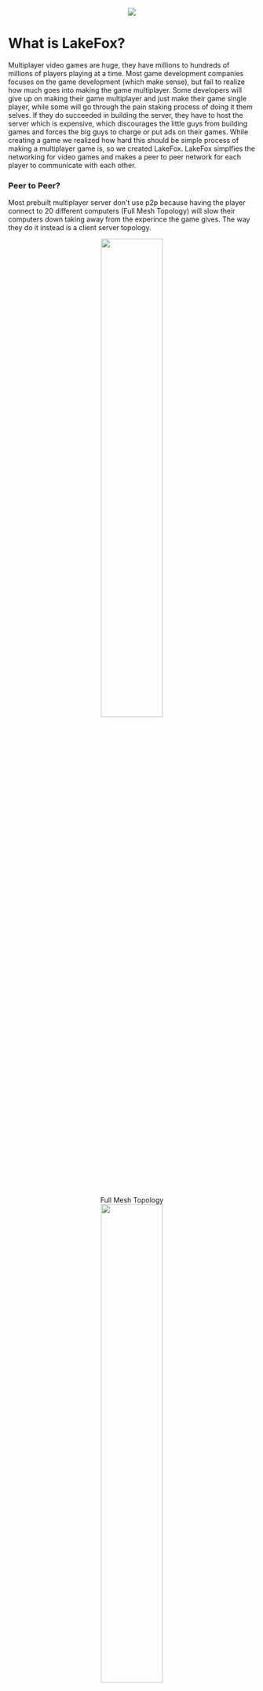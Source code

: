 <p align="center">
<img src="https://cdn.rawgit.com/lakefox/LakeFox/4dfc27d8/lakefox.png">
</p>

# What is LakeFox?
Multiplayer video games are huge, they have millions to hundreds of millions of players playing at a time. Most game development companies focuses on the game development (which make sense), but fail to realize how much goes into making the game multiplayer. Some developers will give up on making their game multiplayer and just make their game single player, while some will go through the pain staking process of doing it them selves. If they do succeeded in building the server, they have to host the server which is expensive, which discourages the little guys from building games and forces the big guys to charge or put ads on their games. While creating a game we realized how hard this should be simple process of making a multiplayer game is, so we created LakeFox. LakeFox simplfies the networking for video games and makes a peer to peer network for each player to communicate with each other.

### Peer to Peer?
Most prebuilt multiplayer server don't use p2p because having the player connect to 20 different computers (Full Mesh Topology) will slow their computers down taking away from the experince the game gives. The way they do it instead is a client server topology.

<p align="center">
  <img src="https://upload.wikimedia.org/wikipedia/commons/thumb/b/b8/FullMeshNetwork.svg/2000px-FullMeshNetwork.svg.png" width="50%"><br>
  Full Mesh Topology<br>
  <img src="http://practice.geeksforgeeks.org/ckeditor/images/uploads/1491250148_client_server.png" width="50%"><br>
  Client Sever Topology
</p>

In this model all the clients send their game-state to the server, when the server gets all the game-states it sends all the clients the synced version. LakeFox Work by not connecting the players in a client server topology or full mesh topology, but a peer neighbor mesh topology.

<p align="center">
	<img src="https://cdn.rawgit.com/lakefox/LakeFox/76fedf98/topology.png" width="50%"><br>
  	Peer Neighbor Mesh Topology
</p>

In peer mesh toplogy each player (peer) is connected to two other players. When the (player) recives some data from another player (From) it keeps a copy of the data and sends the other player (To).

<p align="center">
	<img src="https://cdn.rawgit.com/lakefox/LakeFox/f7db608e/connections.png" width="50%"><br>
</p>

The network is self healing so when a player disconnects the server sends out a message to all the players in the room and they will automatically reconnect keeping the network running.

# How to use it?
## Downloading

Download [fox.min.js](https://github.com/lakefox/Fox)

## Include the script

``` html
<script src="fox.min.js"></script>
```

## Basic Usage

``` javascript
// LOBBY ROOM CALLBACK HOST HTTP
var fx = new fox(LOBBY, ROOM, (msg, senderId)=>{
  // Handle the msg
}, (HOST));

//Send a message
fx.msg("Send Message");

// Fires when a new users connects
fx.addUser = (id)=>{

}

// Fires when a user disconnects
fx.removeUser = (id)=>{
  
}
```

_For a real example go to [LakeFox.html](https://github.com/lakefox/Fox/blob/master/lakefox.html)_

# Configuration Options

### Lobby
Lobbies are basically the game, so if I created a game called Ninja's vs. Cowboy's TM my lobby name could be njvscb

### ROOM

Rooms are subcatagories for the lobbies, so in Ninja's vs. Cowboy's there are 2 v 2 room's that four people can fight each other. So I will create a room using a simple counter so the first room is room 0.

### (HOST)

HOST is the only optional parmeter it will only be used if you want to use a self hosted version of [lake.js](https://github.com/lakefox/Lake/blob/master/lake.js) it defaults to [https://pnm.lakefox.net](https://pnm.lakefox.net) (Recommended)

Also the connection to pnm.lakefox.net defaults to _https_ if you would like to run it off _http_ on the host opition just put "http"

# License

Please read the [LICENSE](https://github.com/lakefox/LakeFox.github.io/blob/master/LICENSE)

### Want to use LakeFox

If you are interested in using LakeFox for your project, or have any questions please email me at mason@lakefox.net

# Donate

This is a service free to use, but I'm broke and can't pay for everything so if you could please donate some btc

![]({{site.baseurl}}/https://i.imgur.com/gKjjsVU.png)

126Z3E8KxHerSeV7edCjfp1zW48ZgPeEKy

